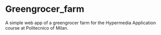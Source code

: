# Greengrocer_farm
A simple web app of a greengrocer farm for the Hypermedia Application course at Politecnico of Milan.
